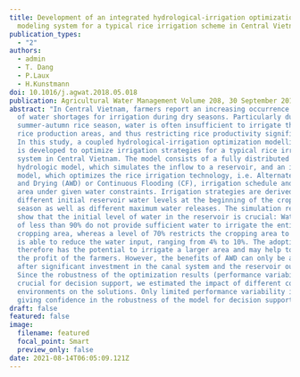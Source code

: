 ```yaml
---
title: Development of an integrated hydrological-irrigation optimization
  modeling system for a typical rice irrigation scheme in Central Vietnam
publication_types:
  - "2"
authors:
  - admin
  - T. Dang
  - P.Laux
  - H.Kunstmann
doi: 10.1016/j.agwat.2018.05.018
publication: Agricultural Water Management Volume 208, 30 September 2018, Pages 193-203
abstract: "In Central Vietnam, farmers report an increasing occurrence frequency
  of water shortages for irrigation during dry seasons. Particularly during the
  summer-autumn rice season, water is often insufficient to irrigate the entire
  rice production areas, and thus restricting rice productivity significantly.
  In this study, a coupled hydrological-irrigation optimization modelling system
  is developed to optimize irrigation strategies for a typical rice irrigation
  system in Central Vietnam. The model consists of a fully distributed
  hydrologic model, which simulates the inflow to a reservoir, and an irrigation
  model, which optimizes the rice irrigation technology, i.e. Alternate Wetting
  and Drying (AWD) or Continuous Flooding (CF), irrigation schedule and cropping
  area under given water constraints. Irrigation strategies are derived based on
  different initial reservoir water levels at the beginning of the cropping
  season as well as different maximum water releases. The simulation results
  show that the initial level of water in the reservoir is crucial: Water levels
  of less than 90% do not provide sufficient water to irrigate the entire
  cropping area, whereas a level of 70% restricts the cropping area to 75%. AWD
  is able to reduce the water input, ranging from 4% to 10%. The adoption of AWD
  therefore has the potential to irrigate a larger area and may help to increase
  the profit of the farmers. However, the benefits of AWD can only be achieved
  after significant investment in the canal system and the reservoir outlet.
  Since the robustness of the optimization results (performance variability) is
  crucial for decision support, we estimated the impact of different computing
  environments on the solutions. Only limited performance variability is found,
  giving confidence in the robustness of the model for decision support."
draft: false
featured: false
image:
  filename: featured
  focal_point: Smart
  preview_only: false
date: 2021-08-14T06:05:09.121Z
---
```

